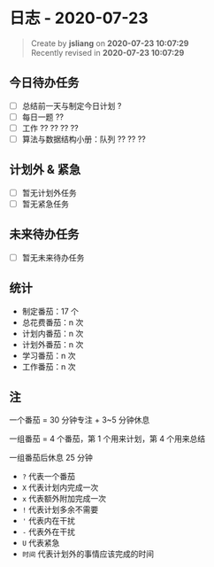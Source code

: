 日志 - 2020-07-23
===

> Create by **jsliang** on **2020-07-23 10:07:29**  
> Recently revised in **2020-07-23 10:07:29**  

## 今日待办任务

* [ ] 总结前一天与制定今日计划 ?
* [ ] 每日一题 ??
* [ ] 工作 ?? ?? ?? ??
* [ ] 算法与数据结构小册：队列 ?? ?? ??

## 计划外 & 紧急

* [ ] 暂无计划外任务
* [ ] 暂无紧急任务

## 未来待办任务

* [ ] 暂无未来待办任务

## 统计

* 制定番茄：17 个
* 总花费番茄：n 次
* 计划内番茄：n 次
* 计划外番茄：n 次
* 学习番茄：n 次
* 工作番茄：n 次

## 注

一个番茄 = 30 分钟专注 + 3~5 分钟休息

一组番茄 = 4 个番茄，第 1 个用来计划，第 4 个用来总结

一组番茄后休息 25 分钟

* `?` 代表一个番茄
* `X` 代表计划内完成一次
* `x` 代表额外附加完成一次
* `!` 代表计划多余不需要
* `'` 代表内在干扰
* `-` 代表外在干扰
* `U` 代表紧急
* `时间` 代表计划外的事情应该完成的时间
